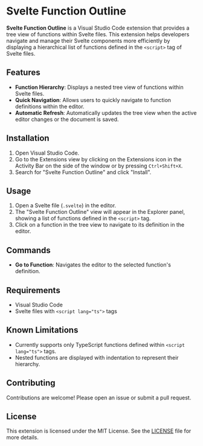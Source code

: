 # Svelte Function Outline

**Svelte Function Outline** is a Visual Studio Code extension that provides a tree view of functions within Svelte files. This extension helps developers navigate and manage their Svelte components more efficiently by displaying a hierarchical list of functions defined in the `<script>` tag of Svelte files.

## Features

- **Function Hierarchy**: Displays a nested tree view of functions within Svelte files.
- **Quick Navigation**: Allows users to quickly navigate to function definitions within the editor.
- **Automatic Refresh**: Automatically updates the tree view when the active editor changes or the document is saved.

## Installation

1. Open Visual Studio Code.
2. Go to the Extensions view by clicking on the Extensions icon in the Activity Bar on the side of the window or by pressing `Ctrl+Shift+X`.
3. Search for "Svelte Function Outline" and click "Install".

## Usage

1. Open a Svelte file (`.svelte`) in the editor.
2. The "Svelte Function Outline" view will appear in the Explorer panel, showing a list of functions defined in the `<script>` tag.
3. Click on a function in the tree view to navigate to its definition in the editor.

## Commands

- **Go to Function**: Navigates the editor to the selected function's definition.

## Requirements

- Visual Studio Code
- Svelte files with `<script lang="ts">` tags

## Known Limitations

- Currently supports only TypeScript functions defined within `<script lang="ts">` tags.
- Nested functions are displayed with indentation to represent their hierarchy.

## Contributing

Contributions are welcome! Please open an issue or submit a pull request.

## License

This extension is licensed under the MIT License. See the [LICENSE](LICENSE) file for more details.
